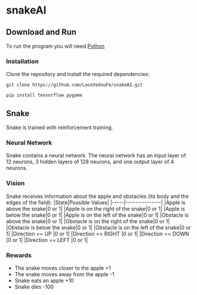 # snakeAI

## Download and Run
To run the program you will need [Python](https://www.python.org/)

### Installation
Clone the repository and install the required dependencies:

```
git clone https://github.com/LaceVedouFe/snakeAI.git

pip install tensorflow pygame
```
## Snake
Snake is trained with reinforcement training.
### Neural Network
Snake contains a neural network. The neural network has an input layer of 12 neurons, 3 hidden layers of 128 neurons, and one output layer of 4 neurons.
### Vision
Snake receives information about the apple and obstacles (its body and the edges of the field):
|State|Possible Values|
|-----|---------------|
|Apple is above the snake|0 or 1|
|Apple is on the right of the snake|0 or 1|
|Apple is below the snake|0 or 1|
|Apple is on the left of the snake|0 or 1|
|Obstacle is above the snake|0 or 1|
|Obstacle is on the right of the snake|0 or 1|
|Obstacle is below the snake|0 or 1|
|Obstacle is on the left of the snake|0 or 1|
|Direction == UP |0 or 1|
|Direction == RIGHT |0 or 1|
|Direction == DOWN |0 or 1|
|Direction == LEFT |0 or 1|
### Rewards
- The snake moves closer to the apple +1
- The snake moves away from the apple -1
- Snake eats an apple +10
- Snake dies -100
